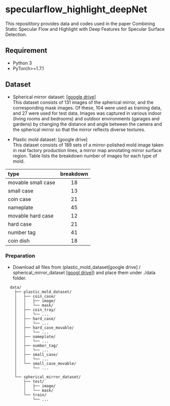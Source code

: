 # specularflow_highlight_deepNet


This reposititory provides data and codes used in the paper Combining Static Specular Flow and Highlight with Deep Features for Specular Surface Detection. 

## Requirement
- Python 3
- PyTorch>=1.7.1

## Dataset
- Spherical mirror dataset: [[google drive](https://drive.google.com/file/d/1yoguAVmbKL73_hr6GTQV552QihRqAOjh/view?usp=drive_link)]  
This dataset consists of 131 images of the spherical mirror, and the corresponding mask images. Of these, 104 were used as training data, and 27 were used for test data.
Images was captured in various indoor (living rooms and bedrooms) and outdoor environments (garages and gardens) by changing the distance and angle between the camera and the spherical mirror so that the mirror reflects diverse textures.



- Plastic mold dataset: [google drive]  
This dataset consists of 189 sets of a mirror-polished mold image taken in real factory
production lines, a mirror map annotating mirror surface region. Table lists the breakdown number of images for each type of mold.

<center>

|  type  |  breakdown  |
|:---- | :----: |
|  movable small case  |  18  |
|  small case  |  13  |
|  coin case  |  21  |
|  nameplate  |45|
|  movable hard case | 12|
|  hard case  |21|
|  number tag | 41|
|  coin dish  |18|

</center>  


### Preparation
- Download all files from (plastic_mold_dataset[google drive] / spherical_mirror_dataset [[googl drive](https://drive.google.com/file/d/1yoguAVmbKL73_hr6GTQV552QihRqAOjh/view?usp=drive_link)])  and place them under ./data folder.

```
  data/
    ├── plastic_mold_dataset/
    │   ├── coin_case/
    │   │   ├── image/
    │   │   └── mask/
    │   ├── coin_tray/
    │   │   └── ...
    │   ├── hard_case/
    │   │   └── ...
    │   ├── hard_case_movable/
    │   │   └── ...
    │   ├── nameplate/
    │   │   └── ...
    │   ├── number_tag/
    │   │   └── ...
    │   ├── small_case/
    │   │   └── ...
    │   └── small_case_movable/
    │       └── ...
    │ 
    └── spherical_mirror_dataset/
        ├── test/
        │   ├── image/
        │   └── mask/
        └── train/
            └── ...
```




